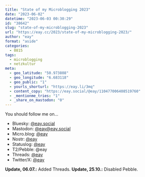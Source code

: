 ```yaml
---
title: "State of my Microblogging 2023"
date: "2023-06-02"
datetime: "2023-06-03 00:30:29"
id: "38642"
slug: "state-of-my-microblogging-2023"
url: "https://eay.cc/2023/state-of-my-microblogging-2023/"
author: "eay"
format: "aside"
categories:
  - 0815
tags:
  - microblogging
  - netzkultur
meta:
  - geo_latitude: "50.973808"
  - geo_longitude: "6.683118"
  - geo_public: "1"
  - yourls_shorturl: "https://eay.li/3mq"
  - content_copy: "https://eay.social/@eay/110477006408519760"
  - _mentionme_tries: "1"
  - _share_on_mastodon: "0"
---
```


You should follow me on...

- Bluesky: [@eay.social](https://staging.bsky.app/profile/eay.social)
- Mastodon: [@eay@eay.social](https://eay.social/@eay)
- Micro.blog: [@eay](https://micro.blog/eay)
- Nostr: [@eay](https://damus.io/npub1cyh9j0wacydxm3kjssn7ewxl0f3wghrjl43ylpl0nqh49g7454qq7468yz)
- Statuslog: [@eay](https://eay.status.lol/)
- T2/Pebble: @eay
- Threads: [@eay](https://www.threads.net/@eay)
- Twitter/X: [@eay](https://twitter.com/eay)

**Update, 06.07.:** Added Threads. **Update, 25.10.:** Disabled Pebble.
